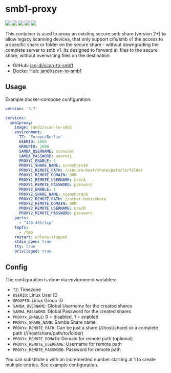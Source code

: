 # smb1-proxy #

[![](https://img.shields.io/docker/v/jandi/scan-to-smb1?sort=semver)](https://hub.docker.com/r/jandi/scan-to-smb1/tags)
[![](https://img.shields.io/docker/pulls/jandi/scan-to-smb1)](https://hub.docker.com/r/jandi/scan-to-smb1)
[![](https://img.shields.io/docker/stars/jandi/scan-to-smb1)](https://hub.docker.com/r/jandi/scan-to-smb1)
[![](https://img.shields.io/docker/image-size/jandi/scan-to-smb1)](https://hub.docker.com/r/jandi/scan-to-smb1)
[![](https://img.shields.io/docker/cloud/build/jandi/scan-to-smb1)](https://hub.docker.com/r/jandi/scan-to-smb1/builds)

This container is used to proxy an existing secure smb share (version 2+) to allow legacy scanning devices, that only support cifs/smb v1 the access to a specific share or folder on the secure share - without downgrading the complete server to smb v1. Its designed to forward all files to the secure share, without overwriting files on the destination

* GitHub: [jan-di/scan-to-smb1](https://github.com/jan-di/scan-to-smb1)
* Docker Hub: [jandi/scan-to-smb1](https://hub.docker.com/repository/docker/jandi/scan-to-smb1)

## Usage ##

Example docker-compose configuration:

```yml
version: '3.7'

services:
  smb1proxy:
    image: jandi/scan-to-smb1
    environment:
      TZ: 'Europe/Berlin'
      USERID: 1000
      GROUPID: 1000
      SAMBA_USERNAME: scanuser
      SAMBA_PASSWORD: secret1
      PROXY1_ENABLE: 1
      PROXY1_SHARE_NAME: scanshare10
      PROXY1_REMOTE_PATH: //secure-host/share/path/to/folder
      PROXY1_REMOTE_DOMAIN: DOM
      PROXY1_REMOTE_USERNAME: UserA
      PROXY1_REMOTE_PASSWORD: password
      PROXY2_ENABLE: 1
      PROXY2_SHARE_NAME: scanshare30
      PROXY2_REMOTE_PATH: //other-host/share
      PROXY2_REMOTE_DOMAIN: DOM
      PROXY2_REMOTE_USERNAME: UserB
      PROXY2_REMOTE_PASSWORD: password
    ports:
      - "445:445/tcp"
    tmpfs:
      - /tmp
    restart: unless-stopped
    stdin_open: true
    tty: true
    privileged: true
```

## Config ##

The configuration is done via environment variables:

- `TZ`: Timezone
- `USERID`: Linux User ID
- `GROUPID`: Linux Group ID
- `SAMBA_USERNAME`: Global Username for the created shares
- `SAMBA_PASSWORD`: Global Password for the created shares
- `PROXYx_ENABLE`: 0 = disabled, 1 = enabled
- `PROXYx_SHARE_NAME`: Samba Share name
- `PROXYx_REMOTE_PATH`: Can be just a share (//host/share) or a complete path (//host/share/path/to/folder)
- `PROXYx_REMOTE_DOMAIN`: Domain for remote path (optional)
- `PROXYx_REMOTE_USERNAME`: Username for remote path
- `PROXYx_REMOTE_PASSWORD`: Password for remote path

You can substitute x with an incremented number starting at 1 to create multiple entries. See example configuration.
